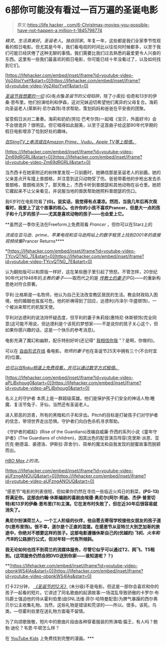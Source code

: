 # 6部你可能没有看过一百万遍的圣诞电影

> 原文:[https://life hacker . com/6-Christmas-movies-you-possible-have-not-happen-a million-t-1845798774](https://lifehacker.com/6-christmas-movies-you-probably-havent-seen-a-million-t-1845798774)

*精灵*。*生活真美好*。*圣诞老人*。*独自回家*。年复一年，这些都是我们全家季节性观看的假日电影。但尤其是今年，我们看电视的时间比以往任何时候都多，以至于我们可能已经厌倦了这种无聊的事情。我们需要比我们过去熟悉的最爱更令人兴奋的东西。这里有一些我们最喜欢的假日电影，你可能已经十年没看过了，以及如何找到它们。

 [https://lifehacker.com/embed/inset/iframe?id=youtube-video-Vg24tpiYveY&start=0](https://lifehacker.com/embed/inset/iframe?id=youtube-video-Vg24tpiYveY&start=0) 

[*圣诞节我想要的一切*](https://youtu.be/Vg24tpiYveY) (G)有点像*圣诞节的父母陷阱*，除了小索拉·伯奇和13岁的伊桑·恩布里。他们扮演哈利和伊森，这对兄妹迫切希望他们离异的父母复合。海莉向圣诞老人(莱斯利·尼尔森饰)寻求帮助，策划妈妈和爸爸在平安夜的团聚。

留意假日派对二重奏。海莉和奶奶(劳拉·巴考尔饰)一起唱《宝贝，外面好冷》会不会很诡异？很明显。但它唱得如此甜美，以至于这首曲子给这部90年代早期的假日电影增添了恰到好处的趣味。

[*在SlingTV上串流或在Amazon Prime、Vudu、Apple TV等上租借。*](https://www.justwatch.com/us/movie/all-i-want-for-christmas)

 [https://lifehacker.com/embed/inset/iframe?id=youtube-video-Zm69dRGRLiI&start=0](https://lifehacker.com/embed/inset/iframe?id=youtube-video-Zm69dRGRLiI&start=0) 

当杰西卡在她家附近的树林里发现一只驯鹿时，她确信那是圣诞老人的驯鹿。她的父亲差点开车撞上普朗格，并注意到这只动物受了伤。爸爸带着他的步枪出发去杀普朗格，普朗格消失了。那天晚上，杰西卡听到普朗瑟和其他动物在谷仓里。她把它藏起来不让父亲看见，并说服当地的兽医帮助她照料普朗瑟的伤口。

我6岁时在电影院看了[](https://youtu.be/Zm69dRGRLiI)**(G)。说实话，我觉得有点凄凉。然而，当我几年后再次观看时，我爱上了这个故事的核心。也许你的小孩不喜欢Prancer，但是大一点的孩子和十几岁的孩子——尤其是喜欢动物的孩子——也会爱上它。** 

**虽然这一季你无法在Freeform上免费观看 *Prancer* ，但你可以在Starz上的

*流或在亚马逊、prime、苹果电视和亚马逊网站上的数字租赁上找到2001年的直接视频续集*Prancer Returns****

 *[https://lifehacker.com/embed/inset/iframe?id=youtube-video-TYcvQTNG_7E&start=0](https://lifehacker.com/embed/inset/iframe?id=youtube-video-TYcvQTNG_7E&start=0) 

认为翻拍版可以和原版一样好，这在某些圈子里引起了愤怒。不管怎样，20世纪90年代对1948年的*主教的妻子*——取而代之的是 [*传教士的妻子*](https://youtu.be/TYcvQTNG_7E)(PG)——的重新构思绝对符合原著。

亨利·比格斯是一名牧师，他认为自己无法改变教区居民的生活。教会财政陷入困境，他的婚姻也岌岌可危。他的祈祷得到了回应，达德利(丹泽尔·华盛顿饰)，一个被派来帮忙的机智天使。

亨利对达德利的说法持怀疑态度，但亨利的妻子朱莉娅(惠特尼·休斯顿饰)完全同意(这可能不用说，但达德利是个该死的梦想家——不是说你的孩子关心这个，但如果你感兴趣的话，这是一个快乐的参考消息)。

电影充满了魔幻和幽默，配乐特别好听(还记得“ [我相信你我](https://www.youtube.com/watch?v=FQGt6VNm_iQ) ”？是啊，你做的)。

可以在 [自由形式在线](https://www.freeform.com/movies-and-specials/the-preachers-wife) 看电影。*牧师的妻子*也在圣诞节25天中拥有三个(不合时宜的)位置。

[*也可以在Roku频道上免费观看，并可以通过数字方式租借。*](https://www.justwatch.com/us/movie/the-preachers-wife)

 [https://lifehacker.com/embed/inset/iframe?id=youtube-video-aPLiBxhoug0&start=0](https://lifehacker.com/embed/inset/iframe?id=youtube-video-aPLiBxhoug0&start=0) 

名义上的守护者 本质上是一群超级英雄。他们是保护孩子们安全的神话人物:睡魔、复活节兔子、牙仙，当然还有圣诞老人。

进入邪恶的沥青，所有的黑暗和爪子和牙齿。Pitch的目标是打破孩子们对守护者的信念，带领世界走出恐惧。守护者们向白色杀机寻求帮助。

《守护者的崛起》(Rise of the Guardians)改编自威廉·乔西的系列小说《童年守护者》(The Guardians of children)，因其出色的配音演员阵容(克里斯·派恩、亚历克·鲍德温、裘德洛、伊斯拉·菲舍尔)、简单的魔法和自我发现的甜蜜故事而脱颖而出。

[*HBO Max*](https://www.justwatch.com/us/movie/rise-of-the-guardians-3d)*上的流。*

 [https://lifehacker.com/embed/inset/iframe?id=youtube-video-aUFzngANOUQ&start=0](https://lifehacker.com/embed/inset/iframe?id=youtube-video-aUFzngANOUQ&start=0) 

“感恩节”电影的列表很短，但如果你仍然在寻找一些临近火鸡日的剩菜，[](https://youtu.be/aUFzngANOUQ)**(PG-13)将满足你。这部由约翰·休斯编剧的喜剧由埃德·奥尼尔(阿尔·邦迪、杰伊·普里切特)和13岁的伊桑·恩布里(T8)主演。它在发布时失败了，但在近30年后很容易就消失了。**

**奥尼尔扮演荷兰人，一个工人阶级的伙伴，他自愿去寄宿学校接他女朋友的孩子道尔(恩布里饰)。很不幸，道尔是个正直的混蛋。在感恩节从亚特兰大到芝加哥的旅途中，你绝对不想要这样的孩子。这部电影遵循休斯自己的(优越的)*飞机、火车和汽车*的公路旅行公式，但对年轻一代有所倾斜。** 

**我无论如何也找不到荷兰的流媒体服务，尽管它似乎可以通过T2、网飞、T5租到。(这项服务仍然会把DVD送到你家——谁知道呢？？)**

 **[https://lifehacker.com/embed/inset/iframe?id=youtube-video-obpnkWS4lAs&start=0](https://lifehacker.com/embed/inset/iframe?id=youtube-video-obpnkWS4lAs&start=0) 

打卡22分钟， [*《圣诞节的12天》*](https://youtu.be/obpnkWS4lAs) (未分级)不是电影。但这是一部你会喜欢和你的孩子一起看的短片。它讲述了同名歌曲的起源故事:一场混乱导致骄傲的卡罗尔·布玛爵士强迫他的侍从霍利伯里(由SNL法维·菲尔·哈特曼配音)为脾气暴躁的西尔弗贝尔公主收集礼物。当然，这些礼物是错误和荒谬的——所以。很多。该死。鸟类。—但霍利伯里在送礼物方面毫不留情。

为了向颂歌致敬，短片中的歌曲片段由各种穿着服装的熊演唱:猫王，有人吗？鲍勃·迪伦？韦恩·牛顿怎么样？

在 [YouTube Kids](https://www.youtube.com/watch?v=obpnkWS4lAs) 上免费找到完整的漫画。***